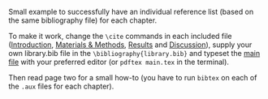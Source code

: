 Small example to successfully have an individual reference list (based on the
same bibliography file) for each chapter.

To make it work, change the `\cite` commands in each included file
([Introduction](introduction.tex), [Materials & Methods](materials.tex),
[Results](results.tex) and [Discussion](discussion.tex)), supply your own
library.bib file in the `\bibliography{library.bib}` and typeset the
[main file](main.tex) with your preferred editor (or `pdftex main.tex` in the
terminal).

Then read page two for a small how-to (you have to run `bibtex` on each of the
`.aux` files for each chapter).
